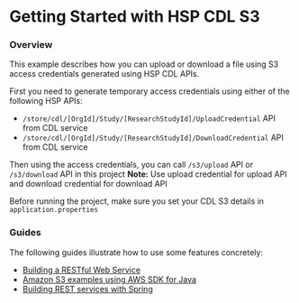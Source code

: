 # Getting Started with HSP CDL S3

### Overview
This example describes how you can upload or download a file using S3 access credentials 
generated using HSP CDL APIs. 

First you need to generate temporary access credentials using either of the following HSP APIs:

* `/store/cdl/[OrgId]/Study/[ResearchStudyId]/UploadCredential` API from CDL service
* `/store/cdl/[OrgId]/Study/[ResearchStudyId]/DownloadCredential` API from CDL service

Then using the access credentials, you can call `/s3/upload` API or `/s3/download` API in this project
**Note:** Use upload credential for upload API and download credential for download API

Before running the project, make sure you set your CDL S3 details in `application.properties` 

### Guides
The following guides illustrate how to use some features concretely:

* [Building a RESTful Web Service](https://spring.io/guides/gs/rest-service/)
* [Amazon S3 examples using AWS SDK for Java](https://docs.aws.amazon.com/sdk-for-java/v1/developer-guide/examples-s3.html)
* [Building REST services with Spring](https://spring.io/guides/tutorials/rest/)

